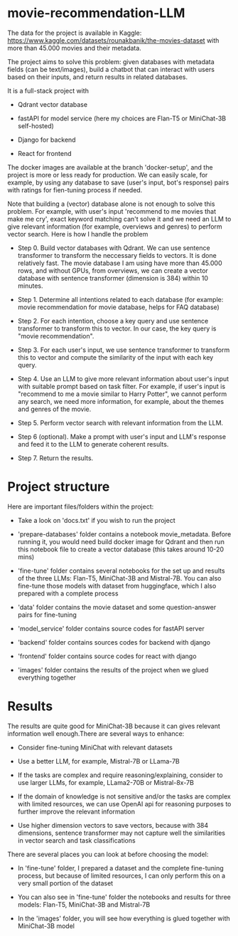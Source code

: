 # movie-recommendation-LLM

The data for the project is available in Kaggle: https://www.kaggle.com/datasets/rounakbanik/the-movies-dataset with more than 45.000 movies and their metadata.

The project aims to solve this problem: given databases with metadata fields (can be text/images), build a chatbot that can interact with users based on their inputs, and return results in related databases.

It is a full-stack project with 

- Qdrant vector database

- fastAPI for model service (here my choices are Flan-T5 or MiniChat-3B self-hosted) 

- Django for backend 

- React for frontend

The docker images are available at the branch 'docker-setup', and the project is more or less ready for production. We can easily scale, for example, by using any database to save (user's input, bot's response) pairs with ratings for fien-tuning process if needed.

Note that building a (vector) database alone is not enough to solve this problem. For example, with user's input 'recommend to me movies that make me cry', exact keyword matching can't solve it and we need an LLM to give relevant information (for example, overviews and genres) to perform vector search. Here is how I handle the problem

- Step 0. Build vector databases with Qdrant. We can use sentence transformer to transform the neccessary fields to vectors. It is done relatively fast. The movie database I am using have more than 45.000 rows, and without GPUs, from overviews, we can create a vector database with sentence transformer (dimension is 384) within 10 minutes.

- Step 1. Determine all intentions related to each database (for example: movie recommendation for movie database, helps for FAQ database)

- Step 2. For each intention, choose a key query and use sentence transformer to transform this to vector. In our case, the key query is "movie recommendation".

- Step 3. For each user's input, we use sentence transformer to transform this to vector and compute the similarity of the input with each key query.

- Step 4. Use an LLM to give more relevant information about user's input with suitable prompt based on task filter. For example, if user's input is "recommend to me a movie similar to Harry Potter", we cannot perform any search, we need more information, for example, about the themes and genres of the movie.

- Step 5. Perform vector search with relevant information from the LLM.

- Step 6 (optional). Make a prompt with user's input and LLM's response and feed it to the LLM to generate coherent results.

- Step 7. Return the results.

# Project structure

Here are important files/folders within the project:

- Take a look on 'docs.txt' if you wish to run the project

- 'prepare-databases' folder contains a notebook movie_metadata. Before running it, you would need build docker image for Qdrant and then run this notebook file to create a vector database (this takes around 10-20 mins)

- 'fine-tune' folder contains several notebooks for the set up and results of the three LLMs: Flan-T5, MiniChat-3B and Mistral-7B. You can also fine-tune those models with dataset from huggingface, which I also prepared with a complete process

- 'data' folder contains the movie dataset and some question-answer pairs for fine-tuning

- 'model_service' folder contains source codes for fastAPI server

- 'backend' folder contains sources codes for backend with django

- 'frontend' folder contains source codes for react with django

- 'images' folder contains the results of the project when we glued everything together

# Results

The results are quite good for MiniChat-3B because it can gives relevant information well enough.There are several ways to enhance: 

- Consider fine-tuning MiniChat with relevant datasets

- Use a better LLM, for example, Mistral-7B or LLama-7B

- If the tasks are complex and require reasoning/explaining, consider to use larger LLMs, for example, LLama2-70B or Mistral-8x-7B

- If the domain of knowledge is not sensitive and/or the tasks are complex with limited resources, we can use OpenAI api for reasoning purposes to further improve the relevant information

- Use higher dimension vectors to save vectors, because with 384 dimensions, sentence transformer may not capture well the similarities in vector search and task classifications 

There are several places you can look at before choosing the model:
 
 - In 'fine-tune' folder, I prepared a dataset and the complete fine-tuning process, but because of limited resources, I can only perform this on a very small portion of the dataset

 - You can also see in 'fine-tune' folder the notebooks and results for three models: Flan-T5, MiniChat-3B and Mistral-7B

 - In the 'images' folder, you will see how everything is glued together with MiniChat-3B model